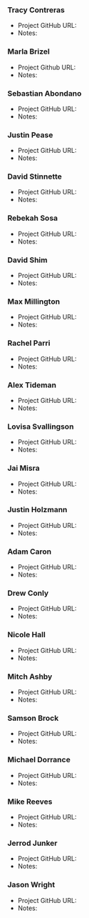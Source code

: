 ### Tracy Contreras
* Project GitHub URL: 
* Notes:

### Marla Brizel
* Project Github URL:
* Notes:

### Sebastian Abondano
* Project GitHub URL: 
* Notes:

### Justin Pease
* Project GitHub URL: 
* Notes:

### David Stinnette
* Project GitHub URL: 
* Notes:

### Rebekah Sosa
* Project GitHub URL: 
* Notes:
 
### David Shim
* Project GitHub URL: 
* Notes:

### Max Millington
* Project GitHub URL: 
* Notes:

### Rachel Parri
* Project GitHub URL: 
* Notes:

### Alex Tideman
* Project GitHub URL: 
* Notes:

### Lovisa Svallingson
* Project GitHub URL: 
* Notes:

### Jai Misra
* Project GitHub URL: 
* Notes:

### Justin Holzmann
* Project GitHub URL: 
* Notes:

### Adam Caron
* Project GitHub URL: 
* Notes:

### Drew Conly
* Project GitHub URL: 
* Notes:

### Nicole Hall
* Project GitHub URL: 
* Notes:

### Mitch Ashby
* Project GitHub URL: 
* Notes:

### Samson Brock
* Project GitHub URL: 
* Notes:

### Michael Dorrance
* Project GitHub URL: 
* Notes:

### Mike Reeves
* Project GitHub URL: 
* Notes:

### Jerrod Junker
* Project GitHub URL: 
* Notes:

### Jason Wright
* Project GitHub URL: 
* Notes:

